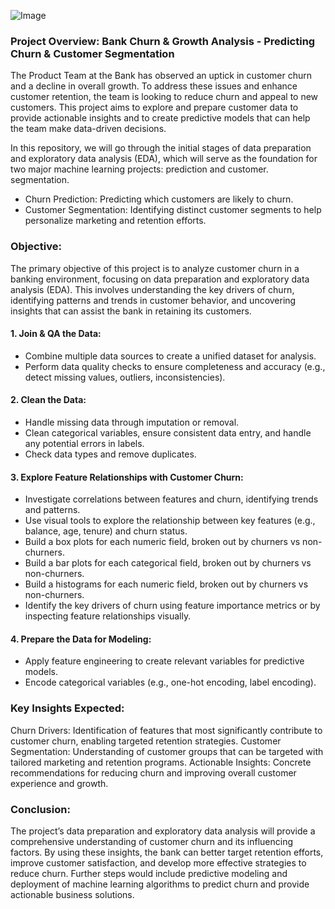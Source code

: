 ![Image](https://github.com/user-attachments/assets/8d289068-1a09-450e-a040-aa9a83031c0b)


### Project Overview: Bank Churn & Growth Analysis - Predicting Churn & Customer Segmentation

The Product Team at the Bank has observed an uptick in customer churn and a decline in overall growth. To address these issues and enhance customer retention, the team is looking to reduce churn and appeal to new customers. 
This project aims to explore and prepare customer data to provide actionable insights and to create predictive models that can help the team make data-driven decisions.

In this repository, we will go through the initial stages of data preparation and exploratory data analysis (EDA), which will serve as the foundation for two major machine learning projects: prediction and customer. segmentation.
* Churn Prediction: Predicting which customers are likely to churn.
* Customer Segmentation: Identifying distinct customer segments to help personalize marketing and retention efforts.

### Objective:

The primary objective of this project is to analyze customer churn in a banking environment, focusing on data preparation and exploratory data analysis (EDA). 
This involves understanding the key drivers of churn, identifying patterns and trends in customer behavior, and uncovering insights that can assist the bank in retaining its customers.

#### 1. Join & QA the Data:
- Combine multiple data sources to create a unified dataset for analysis.
-  Perform data quality checks to ensure completeness and accuracy (e.g., detect missing values, outliers, inconsistencies).

#### 2. Clean the Data:
-  Handle missing data through imputation or removal.
-  Clean categorical variables, ensure consistent data entry, and handle any potential errors in labels.
-  Check data types and remove duplicates.

#### 3. Explore Feature Relationships with Customer Churn:
-  Investigate correlations between features and churn, identifying trends and patterns.
-  Use visual tools to explore the relationship between key features (e.g., balance, age, tenure) and churn status.
-  Build a box plots for each numeric field, broken out by churners vs non-churners.
-  Build a bar plots for each categorical field, broken out by churners vs non-churners.
-  Build a histograms for each numeric field, broken out by churners vs non-churners.
-  Identify the key drivers of churn using feature importance metrics or by inspecting feature relationships visually.

#### 4. Prepare the Data for Modeling:
-  Apply feature engineering to create relevant variables for predictive models.
-  Encode categorical variables (e.g., one-hot encoding, label encoding).

### Key Insights Expected:
Churn Drivers: Identification of features that most significantly contribute to customer churn, enabling targeted retention strategies.
Customer Segmentation: Understanding of customer groups that can be targeted with tailored marketing and retention programs.
Actionable Insights: Concrete recommendations for reducing churn and improving overall customer experience and growth.

### Conclusion:
The project’s data preparation and exploratory data analysis will provide a comprehensive understanding of customer churn and its influencing factors. 
By using these insights, the bank can better target retention efforts, improve customer satisfaction, and develop more effective strategies to reduce churn. 
Further steps would include predictive modeling and deployment of machine learning algorithms to predict churn and provide actionable business solutions.
